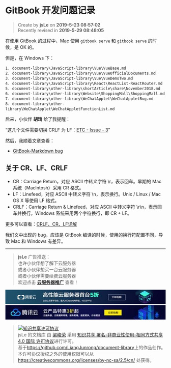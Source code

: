 GitBook 开发问题记录
===

> Create by **jsLe** on **2019-5-23 08:57:02**  
> Recently revised in **2019-5-29 08:48:05**

在使用 GitBook 的过程中，Mac 使用 `gitbook serve` 和 `gitbook serve` 的时候，是 OK 的。

但是，在 Windows 下：

```
1. document-library\JavaScript-library\Vue\VueBase.md
2. document-library\JavaScript-library\Vue\VueOfficialDocuments.md
3. document-library\JavaScript-library\Vue\VueDemoTwo.md
4. document-library\JavaScript-library\React\ReactList-ReactRouter.md
5. document-library\other-library\shortArticle\share\November2018.md
6. document-library\other-library\Website\ShoppingMall\ShoppingMall.md
7. document-library\other-library\WeChatApplet\WeChatAppletBug.md
8. document-library\other-library\WeChatApplet\WeChatAppletFunctionList.md
```

后来，小伙伴 **胡琦** 给了我提醒：

“这几个文件需要切换 CRLF 为 LF：[ETC - Issue - 3](https://github.com/react-guide/ETC/issues/3)”

然后，我顺着文章查看：

* [GitBook-Markdown bug](https://github.com/GitbookIO/gitbook-markdown/issues/2)

## 关于 CR、LF、CRLF

* CR：Carriage Return，对应 ASCII 中转义字符 \r，表示回车。早期的 Mac 系统（MacIntosh）采用 CR 格式。
* LF：Linefeed，对应 ASCII 中转义字符 \n，表示换行。Unix / Linux / Mac OS X 等使用 LF 格式。
* CRLF：Carriage Return & Linefeed，对应 ASCII 中转义字符 \r\n，表示回车并换行。Windows 系统采用两个字符换行，即 CR + LF。

更多可以查看：[CRLF、CR、LF详解](https://blog.csdn.net/lishuoboy/article/details/84768748)

我们文中出现的 bug，应该是 GitBook 编译的时候，使用的换行符配置不同，导致 Mac 和 Windows 有差异。

---

> **jsLe** 广告推送：  
> 也许小伙伴想了解下云服务器  
> 或者小伙伴想买一台云服务器  
> 或者小伙伴需要续费云服务器  
> 欢迎点击 **[云服务器推广](https://github.com/LiangJunrong/document-library/blob/master/other-library/Monologue/%E7%A8%B3%E9%A3%9F%E8%89%B0%E9%9A%BE.md)** 查看！

[![图](../../../public-repertory/img/z-small-seek-ali-3.jpg)](https://promotion.aliyun.com/ntms/act/qwbk.html?userCode=w7hismrh)
[![图](../../../public-repertory/img/z-small-seek-tencent-2.jpg)](https://cloud.tencent.com/redirect.php?redirect=1014&cps_key=49f647c99fce1a9f0b4e1eeb1be484c9&from=console)

> <a rel="license" href="http://creativecommons.org/licenses/by-nc-sa/4.0/"><img alt="知识共享许可协议" style="border-width:0" src="https://i.creativecommons.org/l/by-nc-sa/4.0/88x31.png" /></a><br /><span xmlns:dct="http://purl.org/dc/terms/" property="dct:title">jsLe 的文档库</span> 由 <a xmlns:cc="http://creativecommons.org/ns#" href="https://github.com/LiangJunrong/document-library" property="cc:attributionName" rel="cc:attributionURL">梁峻荣</a> 采用 <a rel="license" href="http://creativecommons.org/licenses/by-nc-sa/4.0/">知识共享 署名-非商业性使用-相同方式共享 4.0 国际 许可协议</a>进行许可。<br />基于<a xmlns:dct="http://purl.org/dc/terms/" href="https://github.com/LiangJunrong/document-library" rel="dct:source">https://github.com/LiangJunrong/document-library</a>上的作品创作。<br />本许可协议授权之外的使用权限可以从 <a xmlns:cc="http://creativecommons.org/ns#" href="https://creativecommons.org/licenses/by-nc-sa/2.5/cn/" rel="cc:morePermissions">https://creativecommons.org/licenses/by-nc-sa/2.5/cn/</a> 处获得。